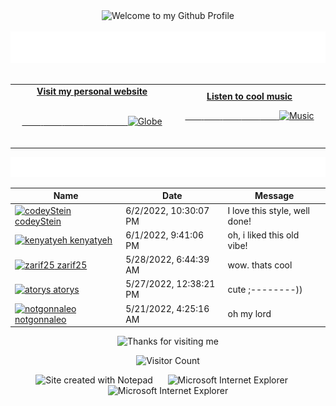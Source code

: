 <!-- "Hero" Header -->
<div align="center">
  <img src="https://github.com/BrunnerLivio/brunnerlivio/blob/master/images/welcome.png?raw=true" style="max-width: 100%;" alt="Welcome to my Github Profile" />
  <br />
  <br />
  <img height="50" alt="My Name is Livio and I like Node.js" src="https://raw.githubusercontent.com/BrunnerLivio/brunnerlivio/master/images/personal_note.svg" />
  <br />
  <br />

</div>

<!-- Social -->
<table width="100%">
<tr>
<td align="center">
<a href="https://brunnerliv.io">
<strong>Visit my personal website </strong>
<br />
<br />

<!-- Centering something has never been easy, has it? -->
<span>&nbsp;&nbsp;&nbsp;&nbsp;&nbsp;&nbsp;&nbsp;&nbsp;</span>
<span>&nbsp;&nbsp;&nbsp;&nbsp;&nbsp;&nbsp;&nbsp;&nbsp;</span>
<span>&nbsp;&nbsp;&nbsp;&nbsp;&nbsp;&nbsp;&nbsp;&nbsp;</span>
  <span>&nbsp;&nbsp;&nbsp;&nbsp;&nbsp;&nbsp;&nbsp;&nbsp;</span>
  <span>&nbsp;&nbsp;&nbsp;&nbsp;&nbsp;&nbsp;&nbsp;&nbsp;</span>
<img alt="Globe" height="80" src="https://raw.githubusercontent.com/BrunnerLivio/brunnerlivio/master/images/globe.gif">
</a>
<span>&nbsp;&nbsp;&nbsp;&nbsp;&nbsp;&nbsp;&nbsp;&nbsp;</span>
<span>&nbsp;&nbsp;&nbsp;&nbsp;&nbsp;&nbsp;&nbsp;&nbsp;</span>
<span>&nbsp;&nbsp;&nbsp;&nbsp;&nbsp;&nbsp;&nbsp;&nbsp;</span>
<span>&nbsp;&nbsp;&nbsp;&nbsp;&nbsp;&nbsp;&nbsp;&nbsp;</span>
 <span>&nbsp;&nbsp;&nbsp;&nbsp;&nbsp;&nbsp;&nbsp;&nbsp;</span>
</td>


<td align="center">
<a href="https://www.youtube.com/watch?v=3YxaaGgTQYM&ab_channel=EvanescenceVEVO">
<strong>Listen to cool music</strong>
<br />

<span>&nbsp;&nbsp;&nbsp;&nbsp;&nbsp;&nbsp;&nbsp;</span> 
<span>&nbsp;&nbsp;&nbsp;&nbsp;&nbsp;&nbsp;&nbsp;</span> 
<span>&nbsp;&nbsp;&nbsp;&nbsp;&nbsp;&nbsp;&nbsp;</span> 
<span>&nbsp;&nbsp;&nbsp;&nbsp;&nbsp;&nbsp;&nbsp;</span> 
<span>&nbsp;&nbsp;&nbsp;&nbsp;&nbsp;&nbsp;&nbsp;</span> 
<img height="100" alt="Music" src="https://raw.githubusercontent.com/BrunnerLivio/brunnerlivio/master/images/music.gif"> 
</a>
<span>&nbsp;&nbsp;&nbsp;&nbsp;&nbsp;&nbsp;&nbsp;&nbsp;</span>
<span>&nbsp;&nbsp;&nbsp;&nbsp;&nbsp;&nbsp;&nbsp;&nbsp;</span>
<span>&nbsp;&nbsp;&nbsp;&nbsp;&nbsp;&nbsp;&nbsp;&nbsp;</span>
<span>&nbsp;&nbsp;&nbsp;&nbsp;&nbsp;&nbsp;&nbsp;&nbsp;</span>
<span>&nbsp;&nbsp;&nbsp;&nbsp;&nbsp;&nbsp;&nbsp;&nbsp;</span>    
</td>
</tr>
</table>

<a href="https://github.com/BrunnerLivio/brunnerlivio/issues/62#issuecomment-new"><img src="images/guestbook.svg"></a> 


<!-- Guestbook -->
| Name | Date | Message |
|---|---|---|
| <a href="https://github.com/codeyStein"><img width="24" src="https://avatars.githubusercontent.com/u/97049247?s=24&u=baab9ffea34d7a6e8a782745255e35da4b60782e&v=4" alt="codeyStein" /> codeyStein</a> |6/2/2022, 10:30:07 PM|I love this style, well done!|
| <a href="https://github.com/kenyatyeh"><img width="24" src="https://avatars.githubusercontent.com/u/86375043?s=24&u=7dd3d1ff4dd629611be9f7d3d68b2d76f95cb648&v=4" alt="kenyatyeh" /> kenyatyeh</a> |6/1/2022, 9:41:06 PM|oh, i liked this old vibe!|
| <a href="https://github.com/zarif25"><img width="24" src="https://avatars.githubusercontent.com/u/34734224?s=24&u=34e3f17b66d6eb72d75e19a188ceeae9188e423b&v=4" alt="zarif25" /> zarif25</a> |5/28/2022, 6:44:39 AM|wow. thats cool|
| <a href="https://github.com/atorys"><img width="24" src="https://avatars.githubusercontent.com/u/83991209?s=24&u=68b70465d0aabc79fe5b348305999c5314f66855&v=4" alt="atorys" /> atorys</a> |5/27/2022, 12:38:21 PM|cute ;--------))|
| <a href="https://github.com/notgonnaleo"><img width="24" src="https://avatars.githubusercontent.com/u/58894431?s=24&u=cb02b5bc22a92e4634c8e2efc44891256a32d75e&v=4" alt="notgonnaleo" /> notgonnaleo</a> |5/21/2022, 4:25:16 AM|oh my lord|
<!-- /Guestbook -->

<!-- Footer -->

<div align="center">

<img height="120" alt="Thanks for visiting me" width="100%" src="https://raw.githubusercontent.com/BrunnerLivio/brunnerlivio/master/images/marquee.svg" />
<br />

![Visitor Count](https://profile-counter.glitch.me/brunnerlivio/count.svg)


<img src="https://raw.githubusercontent.com/BrunnerLivio/brunnerlivio/master/images/notepad.gif" alt="Site created with Notepad" height="30" />
<!-- "margin-right: whatever;" -->
<span>&nbsp;&nbsp;&nbsp;&nbsp;</span>  
<img src="https://raw.githubusercontent.com/BrunnerLivio/brunnerlivio/master/images/ie_logo.gif" alt="Microsoft Internet Explorer" />
<span>&nbsp;&nbsp;&nbsp;&nbsp;</span>  
<img src="https://raw.githubusercontent.com/BrunnerLivio/brunnerlivio/master/images/noframes.gif" alt="Microsoft Internet Explorer" />

</div>
